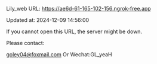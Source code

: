 Lily_web URL: https://ae6d-61-165-102-156.ngrok-free.app

Updated at: 2024-12-09 14:56:00

If you cannot open this URL, the server might be down.

Please contact: 

goley04@foxmail.com Or Wechat:GL_yeaH